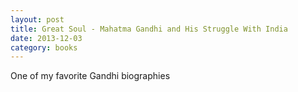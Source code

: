 ```yaml
---
layout: post
title: Great Soul - Mahatma Gandhi and His Struggle With India 
date: 2013-12-03
category: books
---
```

One of my favorite Gandhi biographies
